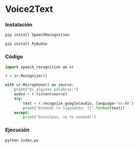 # Voice2Text

### Instalación
```bash
pip install SpeechRecognition

pip install PyAudio
```

### Código
```python
import speech_recognition as sr

r = sr.Recognizer()

with sr.Microphone() as source:
    print("Di algunas palabras:")
    audio = r.listen(source)
    try:
        text = r.recognize_google(audio, language='es-AR')
        print("Entendí lo siguiente: {}".format(text))
    except:
        print("Disculpas, no te entendí")
```

### Ejecución
```bash
python index.py
```